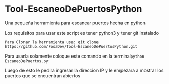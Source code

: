 # Tool-EscaneoDePuertosPython

Una pequeña herramienta para escanear puertos hecha en python 

Los requisitos para usar este script es tener python3 y tener git instalado

```Para Clonar la herramienta usa: git clone https://github.com/FosaDev/Tool-EscaneoDePuertosPython.git```

Para usarla solamente coloque este comando en la terminal```python EscaneoDePuertos.py```

Luego de esto le pedira ingresar la direccion IP y le empezara a mostrar los puertos que se encuentran abiertos 
